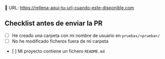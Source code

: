 🔗 URL: https://rellena-aqui-tu-url-cuando-este-disponible.com

## Checklist antes de enviar la PR
- [ ] He creado una carpeta con mi nombre de usuario en `pruebas/<prueba>/`
- [ ] No he modificado ficheros fuera de mi carpeta
- [ ] Mi proyecto contiene un fichero `README.md`
